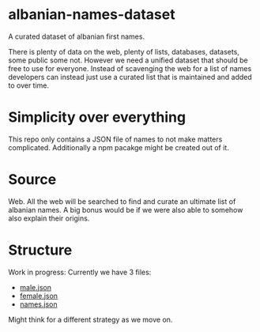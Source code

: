 # albanian-names-dataset

A curated dataset of albanian first names.

There is plenty of data on the web, plenty of lists, databases, datasets, some public some not.
However we need a unified dataset that should be free to use for everyone.
Instead of scavenging the web for a list of names developers can instead just use a curated list that is maintained and added to over time.

# Simplicity over everything

This repo only contains a JSON file of names to not make matters complicated.
Additionally a npm pacakge might be created out of it.

# Source

Web. All the web will be searched to find and curate an ultimate list of albanian names. A big bonus would be if we were also able to somehow also explain their origins.

# Structure

Work in progress:
Currently we have 3 files:

- [male.json](/male.json)
- [female.json](/female.json)
- [names.json](/names.json)

Might think for a different strategy as we move on.
